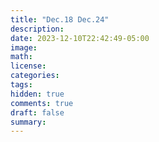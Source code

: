 ```yaml
---
title: "Dec.18 Dec.24"
description: 
date: 2023-12-10T22:42:49-05:00
image: 
math:
license: 
categories:
tags:
hidden: true
comments: true
draft: false
summary:
---
```


